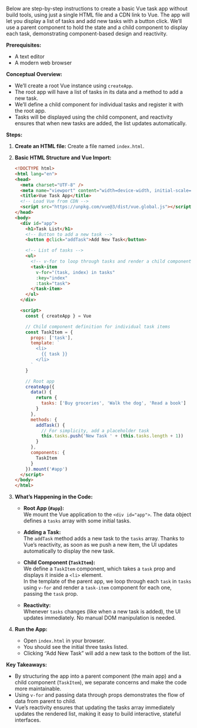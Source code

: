Below are step-by-step instructions to create a basic Vue task app without build tools, using just a single HTML file and a CDN link to Vue. The app will let you display a list of tasks and add new tasks with a button click. We’ll use a parent component to hold the state and a child component to display each task, demonstrating component-based design and reactivity.

**Prerequisites:**  
- A text editor  
- A modern web browser

**Conceptual Overview:**  
- We’ll create a root Vue instance using `createApp`.  
- The root app will have a list of tasks in its data and a method to add a new task.  
- We’ll define a child component for individual tasks and register it with the root app.  
- Tasks will be displayed using the child component, and reactivity ensures that when new tasks are added, the list updates automatically.

**Steps:**

1. **Create an HTML file:**
   Create a file named `index.html`.

2. **Basic HTML Structure and Vue Import:**
   ```html
   <!DOCTYPE html>
   <html lang="en">
   <head>
     <meta charset="UTF-8" />
     <meta name="viewport" content="width=device-width, initial-scale=1.0"/>
     <title>Vue Task App</title>
     <!-- Load Vue from CDN -->
     <script src="https://unpkg.com/vue@3/dist/vue.global.js"></script>
   </head>
   <body>
     <div id="app">
       <h1>Task List</h1>
       <!-- Button to add a new task -->
       <button @click="addTask">Add New Task</button>

       <!-- List of tasks -->
       <ul>
         <!-- v-for to loop through tasks and render a child component for each -->
         <task-item 
           v-for="(task, index) in tasks" 
           :key="index" 
           :task="task">
         </task-item>
       </ul>
     </div>

     <script>
       const { createApp } = Vue

       // Child component definition for individual task items
       const TaskItem = {
         props: ['task'],
         template: `
           <li>
             {{ task }}
           </li>
         `
       }

       // Root app
       createApp({
         data() {
           return {
             tasks: ['Buy groceries', 'Walk the dog', 'Read a book']
           }
         },
         methods: {
           addTask() {
             // For simplicity, add a placeholder task
             this.tasks.push('New Task ' + (this.tasks.length + 1))
           }
         },
         components: {
           TaskItem
         }
       }).mount('#app')
     </script>
   </body>
   </html>
   ```

3. **What’s Happening in the Code:**
   - **Root App (`#app`):**  
     We mount the Vue application to the `<div id="app">`. The data object defines a `tasks` array with some initial tasks.
   
   - **Adding a Task:**  
     The `addTask` method adds a new task to the `tasks` array. Thanks to Vue’s reactivity, as soon as we push a new item, the UI updates automatically to display the new task.
   
   - **Child Component (`TaskItem`):**  
     We define a `TaskItem` component, which takes a `task` prop and displays it inside a `<li>` element.  
     In the template of the parent app, we loop through each `task` in `tasks` using `v-for` and render a `task-item` component for each one, passing the `task` prop.
   
   - **Reactivity:**  
     Whenever `tasks` changes (like when a new task is added), the UI updates immediately. No manual DOM manipulation is needed.

4. **Run the App:**
   - Open `index.html` in your browser.
   - You should see the initial three tasks listed.
   - Clicking “Add New Task” will add a new task to the bottom of the list.

**Key Takeaways:**
- By structuring the app into a parent component (the main app) and a child component (`TaskItem`), we separate concerns and make the code more maintainable.
- Using `v-for` and passing data through props demonstrates the flow of data from parent to child.
- Vue’s reactivity ensures that updating the tasks array immediately updates the rendered list, making it easy to build interactive, stateful interfaces.
